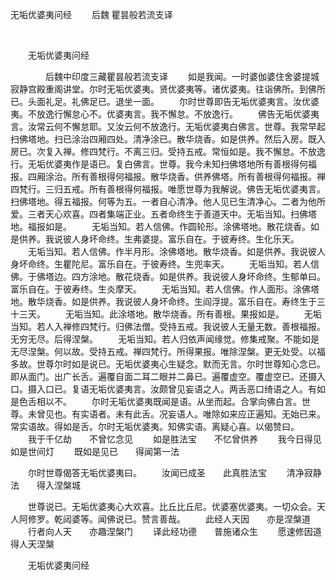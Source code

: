   无垢优婆夷问经
                        　　后魏 瞿昙般若流支译

                        
        　      


　　无垢优婆夷问经

　　　　后魏中印度三藏瞿昙般若流支译
　　如是我闻。一时婆伽婆住舍婆提城寂静宫殿重阁讲堂。尔时无垢优婆夷。贤优婆夷等。诸优婆夷。往诣佛所。到佛所已。头面礼足。礼佛足已。退坐一面。
　　尔时世尊即告无垢优婆夷言。汝优婆夷。不放逸行懈怠心不。优婆夷言。我不懈怠。不放逸行。
　　佛告无垢优婆夷言。汝常云何不懈怠耶。又汝云何不放逸行。无垢优婆夷白佛言。世尊。我常早起扫佛塔地。扫已涂治四厢四处。清净涂已。散华烧香。如是供养。然后入房。既入房已。次复入禅。修四梵行。不离三归。受持五戒。常恒如是。我不懈怠。不放逸行。无垢优婆夷作是语已。复白佛言。世尊。我今未知扫佛塔地所有善根得何福报。四厢涂治。所有善根得何福报。散华烧香。供养佛塔。所有善根得何福报。禅四梵行。三归五戒。所有善根得何福报。唯愿世尊为我解说。佛告无垢优婆夷言。扫佛塔地。得五福报。何等为五。一者自心清净。他人见已生清净心。二者为他所爱。三者天心欢喜。四者集端正业。五者命终生于善道天中。无垢当知。扫佛塔地。福报如是。
　　无垢当知。若人信佛。作圆轮形。涂佛塔地。散花烧香。如是供养。我说彼人身坏命终。生弗婆提。富乐自在。于彼寿终。生化乐天。
　　无垢当知。若人信佛。作半月形。涂佛塔地。散华烧香。如是供养。我说彼人身坏命终。生瞿陀尼。富乐自在。于彼寿终。生兜率天。
　　无垢当知。若人信佛。于佛塔边。四方涂地。散花烧香。如是供养。我说彼人身坏命终。生郁单曰。富乐自在。于彼寿终。生炎摩天。
　　无垢当知。若人信佛。作人面形。涂佛塔地。散华烧香。如是供养。我说彼人身坏命终。生阎浮提。富乐自在。寿终生于三十三天。
　　无垢当知。此涂塔地。散华烧香。所有善根。果报如是。
　　无垢当知。若人入禅修四梵行。归佛法僧。受持五戒。我说彼人无量无数。善根福报。无穷无尽。后得涅槃。
　　无垢当知。若人归依声闻缘觉。修集戒聚。不能如是无尽涅槃。何以故。受持五戒。禅四梵行。所得果报。唯除涅槃。更无处受。以福多故。世尊尔时如是说已。无垢优婆夷心生疑念。默而无言。尔时世尊知心念已。即从面门。出广长舌。遍覆自面二耳二眼并二鼻已。遍覆虚空。覆虚空已。还摄入口。摄入口已。复语无垢优婆夷言。汝颇曾见妄语之人。两舌恶口绮语之人。有如是色舌相以不。
　　尔时无垢优婆夷既闻是语。从坐而起。合掌向佛白言。世尊。未曾见也。有实语者。未有此舌。况妄语人。唯除如来应正遍知。无始已来。常实语故。得如是舌。尔时无垢优婆夷。知佛实语。离疑心喜。以偈赞曰。
　　我于千亿劫　　不曾忆念见
　　如是胜法宝　　不忆曾供养
　　我今日得见　　如是世间灯
　　既如是见已　　得闻第一法

　　尔时世尊偈答无垢优婆夷曰。
　　汝闻已成圣　　此真胜法宝
　　清净寂静法　　得入涅槃城

　　世尊说已。无垢优婆夷心大欢喜。比丘比丘尼。优婆塞优婆夷。一切众会。天人阿修罗。乾闼婆等。闻佛说已。赞言善哉。
　　此经人天因　　亦是涅槃道
　　行者向人天　　亦趣涅槃门
　　译此经功德　　普施诸众生
　　愿速修因道　　得人天涅槃

　　无垢优婆夷问经


